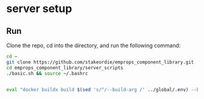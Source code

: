# server setup
## Run

Clone the repo, cd into the directory, and run the following command:

```bash
cd ~
git clone https://github.com/stakeordie/emprops_component_library.git
cd emprops_component_library/server_scripts
./basic.sh && source ~/.bashrc


eval "docker buildx build $(sed 's/^/--build-arg /' ../global/.env) --builder cloud-emprops-comfy-servers --platform linux/amd64 -t emprops/comfy-basic:v1 --output type=cacheonly --push ."

```
